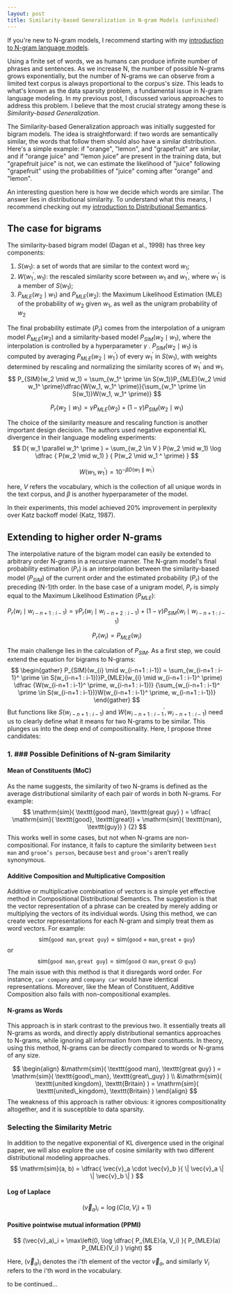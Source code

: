 ```yaml
---
layout: post
title: Similarity-based Generalization in N-gram Models (unfinished)
---
```


If you're new to N-gram models, I recommend starting with my [introduction to N-gram language models](../ngram_intro).

Using a finite set of words, we as humans can produce infinite number of phrases and sentences. As we increase N, the number of possible N-grams grows exponentially, but the number of N-grams we can observe from a limited text corpus is always proportional to the corpus's size. This leads to what's known as the data sparsity problem, a fundamental issue in N-gram language modeling. In my previous post, I discussed various approaches to address this problem. I believe that the most crucial strategy among these is *Similarity-based Generalization*.

The Similarity-based Generalization approach was initially suggested for bigram models. The idea is straightforward: if two words are semantically similar, the words that follow them should also have a similar distribution. Here's a simple example: if "orange", "lemon", and "grapefruit" are similar, and if "orange juice" and "lemon juice" are present in the training data, but "grapefruit juice" is not, we can estimate the likelihood of "juice" following "grapefruit" using the probabilities of "juice" coming after "orange" and "lemon".

An interesting question here is how we decide which words are similar. The answer lies in distributional similarity. To understand what this means, I recommend checking out my [introduction to Distributional Semantics](../distributional_semantics).

## The case for bigrams
The similarity-based bigram model (Dagan et al., 1998) has three key components:

1. $S(w_1)$: a set of words that are similar to the context word $w_1$; 
2. $W(w_1^ \prime, w_1)$: the rescaled similarity score between $w_1$ and  $w_1^ \prime$, where $w_1^ \prime$ is a member of $S(w_1)$;
3. $P_{MLE}( w_2 \mid w_1 )$ and $P_{MLE}( w_2 )$: the Maximum Likelihood Estimation (MLE) of the probability of $w_2$ given $w_1$, as well as the unigram probability of $w_2$

The final probability estimate ($P_{r}$) comes from the interpolation of a unigram model $P_{MLE}(w_2)$ and a similarity-based model $P_{SIM}(w_2 \mid w_1)$, where the interpolation is controlled by a hyperparameter $\gamma$ . $P_{SIM}(w_2 \mid w_1)$ is computed by averaging $P_{MLE}(w_2 \mid w_1^\prime)$ of every $w_1^\prime$ in $S(w_1)$, with weights determined by rescaling and normalizing the similarity scores of $w_1^\prime$ and $w_1$.
$$
P_{SIM}(w_2 \mid w_1) = \sum_{w_1^ \prime \in S(w_1)}P_{MLE}(w_2 \mid w_1^ \prime)\dfrac{W(w_1, w_1^ \prime)}{\sum_{w_1^ \prime \in S(w_1)}W(w_1, w_1^ \prime)}
$$

$$
P_{r}(w_2 \mid w_1) = \gamma P_{MLE}(w_2) + (1 - \gamma)P_{SIM}(w_2 \mid w_1)
$$

The choice of the similarity measure and rescaling function is another important design decision. The authors used negative exponential KL divergence in their language modeling experiments:
$$
D( w_1 \parallel w_1^ \prime ) = \sum_{w_2 \in V }
P(w_2 \mid w_1) \log 
\dfrac
{
	P(w_2 \mid w_1)
}
{
	P(w_2 \mid w_1 ^ \prime)
}
$$

$$
W(w_1, w_1 ^ \prime) = 10 ^ {-\beta D(w_1 \parallel w_1^ \prime) }
$$

here, $V$ refers the vocabulary, which is the collection of all unique words in the text corpus, and $\beta$ is another hyperparameter of the model.

In their experiments, this model achieved 20% improvement in perplexity over Katz backoff model (Katz, 1987). 

## Extending to higher order N-grams

The interpolative nature of the bigram model can easily be extended to arbitrary order N-grams in a recursive manner. The N-gram model's final probability estimation ($P_r$) is an interpolation between the similarity-based model ($P_{SIM}$) of the current order and the estimated probability ($P_r$) of the preceding (N-1)th order. In the base case of a unigram model, $P_r$ is simply equal to the Maximum Likelihood Estimation ($P_{MLE}$):

$$P_{r}(w_i \mid w_{i-n+1 : i-1}) = \gamma P_r(w_i \mid w_{i-n+2 : i-1}) + (1-\gamma)P_{SIM}(w_i \mid w_{i-n+1 : i-1})$$

$$P_{r}(w_i) = P_{MLE}(w_i)$$

The main challenge lies in the calculation of $P_{SIM}$. As a first step, we could extend the equation for bigrams to N-grams:
$$
\begin{gather}
	P_{SIM}(w_{i} \mid w_{i-n+1 : i-1}) 
	= \sum_{w_{i-n+1 : i-1}^ \prime \in S(w_{i-n+1 : i-1})}P_{MLE}(w_{i} \mid w_{i-n+1 : i-1}^ \prime)
	\dfrac {W(w_{i-n+1 : i-1}^ \prime, w_{i-n+1 : i-1})}
	{\sum_{w_{i-n+1 : i-1}^ \prime \in S(w_{i-n+1 : i-1})}W(w_{i-n+1 : i-1}^ \prime, w_{i-n+1 : i-1})}
\end{gather}
$$
But functions like $S(w_{i-n+1 : i-1})$ and $W(w_{i-n+1 : i-1}^ \prime, w_{i-n+1 : i-1})$ need us to clearly define what it means for two N-grams to be similar.  This plunges us into the deep end of compositionality. Here, I propose three candidates:

### 1. ### Possible Definitions of N-gram Similarity
#### Mean of Constituents (MoC)
As the name suggests, the similarity of two N-grams is defined as the average distributional similarity of each pair of words in both N-grams. For example:
$$
\mathrm{sim}( \texttt{good man}, \texttt{great guy} ) = 
\dfrac{
	\mathrm{sim}( \texttt{good}, \texttt{great}) + \mathrm{sim}( \texttt{man}, \texttt{guy})
}
{2}
$$
This works well in some cases, but not when N-grams are non-compositional. For instance, it fails to capture the similarity between $\texttt{best man}$ and $\texttt{groom's person}$, because $\texttt{best}$ and $\texttt{groom's}$ aren't really synonymous.

#### Additive Composition and Multiplicative Composition
Additive or multiplicative combination of vectors is a simple yet effective method in Compositional Distributional Semantics. The suggestion is that the vector representation of a phrase can be created by merely adding or multiplying the vectors of its individual words. Using this method, we can create vector representations for each N-gram and simply treat them as word vectors. For example:
$$
\mathrm{sim}( \texttt{good man}, \texttt{great guy} ) = 
\mathrm{sim}( \texttt{good} + \texttt{man}, \texttt{great} + \texttt{guy} )
$$
or 
$$
\mathrm{sim}( \texttt{good man}, \texttt{great guy} ) = 
\mathrm{sim}( \texttt{good} \odot \texttt{man}, \texttt{great} \odot \texttt{guy} )
$$
The main issue with this method is that it disregards word order. For instance, $\texttt{car company}$ and $\texttt{company car}$ would have identical representations. Moreover, like the Mean of Constituent, Additive Composition also fails with non-compositional examples.

#### N-grams as Words
This approach is in stark contrast to the previous two. It essentially treats all N-grams as words, and directly apply distributional semantics approaches to N-grams, while ignoring all information from their constituents. In theory, using this method, N-grams can be directly compared to words or N-grams of any size.

$$
\begin{align}
	&\mathrm{sim}( \texttt{good man}, \texttt{great guy} ) = \mathrm{sim}( \texttt{good\_man}, \texttt{great\_guy} )
\\
	&\mathrm{sim}( \texttt{united kingdom}, \texttt{Britain} ) = \mathrm{sim}( \texttt{united\_kingdom}, \texttt{Britain} )
	\end{align}
$$
The weakness of this approach is rather obvious: it ignores compositionality altogether, and it is susceptible to data sparsity. 

### Selecting the Similarity Metric
In addition to the negative exponential of KL divergence used in the original paper, we will also explore the use of cosine similarity with two different distributional modeling approaches.
$$
\mathrm{sim}(a, b) = \dfrac{
	\vec{v}_a \cdot \vec{v}_b
}{
	\| \vec{v}_a \| \| \vec{v}_b \|
}
$$

#### Log of Laplace
$$
(\vec{v}_a)_i = \log( C(a, V_i) + 1)
$$

#### Positive pointwise mutual information (PPMI)
$$
(\vec{v}_a)_i = 
\max\left(0,
\log 
\dfrac{
	P_{MLE}(a, V_i)
}{
	P_{MLE}(a) P_{MLE}(V_i)
}
\right)
$$

Here, $(\vec{v}_a)_i$ denotes the i'th element of the vector $\vec{v}_a$, and similarly $V_i$ refers to the i'th word in the vocabulary.

to be continued...
